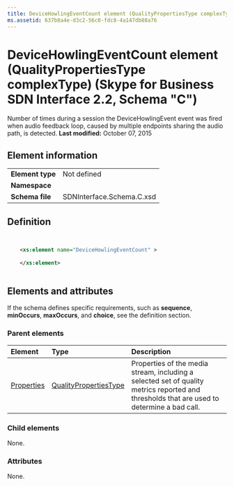 ```yaml
---
title: DeviceHowlingEventCount element (QualityPropertiesType complexType) (Skype for Business SDN Interface 2.2, Schema "C")
ms.assetid: 637b8a4e-d3c2-56c0-fdc8-4a147db88a76
---
```



# DeviceHowlingEventCount element (QualityPropertiesType complexType) (Skype for Business SDN Interface 2.2, Schema "C")
Number of times during a session the DeviceHowlingEvent event was fired when audio feedback loop, caused by multiple endpoints sharing the audio path, is detected. 
 **Last modified:** October 07, 2015
  
    
    


## Element information


|||
|:-----|:-----|
|**Element type**|Not defined |
|**Namespace**||
|**Schema file**|SDNInterface.Schema.C.xsd |
   

## Definition


```XML


    <xs:element name="DeviceHowlingEventCount" >
    
    </xs:element>
  
```


## Elements and attributes

If the schema defines specific requirements, such as **sequence**, **minOccurs**, **maxOccurs**, and **choice**, see the definition section. 
  
    
    

### Parent elements



|**Element**|**Type**|**Description**|
|:-----|:-----|:-----|
| [Properties](properties-element-qualitytype-complextype.md)| [QualityPropertiesType](qualitypropertiestype-complextype-1.md)|Properties of the media stream, including a selected set of quality metrics reported and thresholds that are used to determine a bad call. |
   

### Child elements

None. 
  
    
    

### Attributes

None. 
  
    
    

